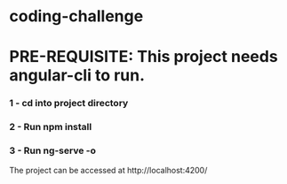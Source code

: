 # coding-challenge

# PRE-REQUISITE: This project needs angular-cli to run.

### 1 - cd into project directory

### 2 - Run npm install

### 3 - Run ng-serve -o

The project can be accessed at http://localhost:4200/
